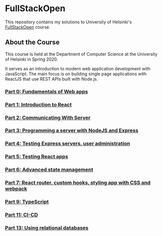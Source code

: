 # FullStackOpen
This repository contains my solutions to University of Helsinki's [FullStackOpen](https://fullstackopen.com/en/) course.

## About the Course
This course is held at the Department of Computer Science at the University of Helsinki in Spring 2020.

It serves as an introduction to modern web application development with JavaScript. The main focus is on building single page applications with ReactJS that use REST APIs built with Node.js.

### [Part 0: Fundamentals of Web apps](core-course-and-extenstions/part0)
### [Part 1: Introduction to React](core-course-and-extenstions/part1)
### [Part 2: Communicating With Server](core-course-and-extenstions/part2)
### [Part 3: Programming a server with NodeJS and Express](core-course-and-extenstions/part3)
### [Part 4: Testing Express servers, user administration](core-course-and-extenstions/part4)
### [Part 5: Testing React apps](core-course-and-extenstions/part5)
### [Part 6: Advanced state management](core-course-and-extenstions/part6)
### [Part 7: React router, custom hooks, styling app with CSS and webpack](core-course-and-extenstions/part7)
### [Part 9: TypeScript](typescript/part9)
### [Part 11: CI-CD](ci-cd/part11)
### [Part 13: Using relational databases](relational-databases/part13)